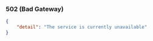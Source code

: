 <!--start-->
### 502 (Bad Gateway)

```json
{
    "detail": "The service is currently unavailable"
}
```
<!--end-->